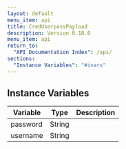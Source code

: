 ```yaml
---
layout: default
menu_item: api
title: CredUserpassPayload
description: Version 0.18.0
menu_item: api
return_to:
  "API Documentation Index": /api/
sections:
  "Instance Variables": "#ivars"
---
```


## <a name="ivars"></a>Instance Variables

| Variable | Type | Description |
| --- | --- | --- |
| <a name="password"></a>password | String |  |
| <a name="username"></a>username | String |  |

